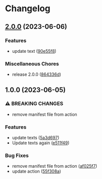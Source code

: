 # Changelog

## [2.0.0](https://github.com/idpuzzle1/ReleasePleaseSetup/compare/v1.0.0...v2.0.0) (2023-06-06)


### Features

* update text ([90e55f8](https://github.com/idpuzzle1/ReleasePleaseSetup/commit/90e55f8b9538d6d07a37e950db1ba02d31b5a79f))


### Miscellaneous Chores

* release 2.0.0 ([864336d](https://github.com/idpuzzle1/ReleasePleaseSetup/commit/864336d7eb76eb18ce39fd5ee4646bbeed546baf))

## 1.0.0 (2023-06-05)


### ⚠ BREAKING CHANGES

* remove manifest file from action

### Features

* update texts ([5a3d697](https://github.com/idpuzzle1/ReleasePleaseSetup/commit/5a3d6978d99a71c3aea72a6d474d479284dbcb37))
* Update texts again ([e511f49](https://github.com/idpuzzle1/ReleasePleaseSetup/commit/e511f49b21e2e48a728e6fad5461ca3777cc7a12))


### Bug Fixes

* remove manifest file from action ([af025f7](https://github.com/idpuzzle1/ReleasePleaseSetup/commit/af025f7a066902be68a70268dcf88a3e7b5e1595))
* update action ([55f308a](https://github.com/idpuzzle1/ReleasePleaseSetup/commit/55f308a662dddb6cec1e257945b973f0765e54b1))

